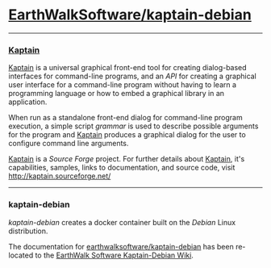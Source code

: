# [EarthWalkSoftware/kaptain-debian](https://github.com/EarthWalkSoftware/kaptain-debian/wiki)
_____________________

### [Kaptain](http://kaptain.sourceforge.net/)  

[Kaptain](http://kaptain.sourceforge.net/) is a universal graphical front-end tool for creating dialog-based interfaces for command-line programs, and an *API* for creating a graphical user interface for a command-line program without having to learn a programming language or how to embed a graphical library in an application.  

When run as a standalone front-end dialog for command-line program execution, a simple script *grammar* is used to describe possible arguments for the program and [Kaptain](http://kaptain.sourceforge.net/) produces a graphical dialog for the user to configure command line arguments.  

[Kaptain](http://kaptain.sourceforge.net/) is a *Source Forge* project.  For further details about [Kaptain](http://kaptain.sourceforge.net/), it's capabilities, samples, links to documentation, and source code, visit http://kaptain.sourceforge.net/  

_____________________

### kaptain-debian

*kaptain-debian* creates a docker container built on the *Debian* Linux distribution.  

The documentation for [earthwalksoftware/kaptain-debian](https://hub.docker.com/r/earthwalksoftware/kaptain-debian/) has been re-located to the [EarthWalk Software Kaptain-Debian Wiki](https://github.com/EarthWalkSoftware/kaptain-debian/wiki).

